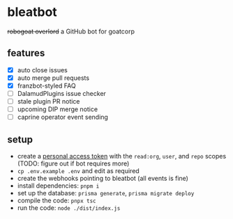 # bleatbot

~~robogoat overlord~~ a GitHub bot for goatcorp

## features

- [x] auto close issues
- [x] auto merge pull requests
- [x] franzbot-styled FAQ
- [ ] DalamudPlugins issue checker
- [ ] stale plugin PR notice
- [ ] upcoming DIP merge notice
- [ ] caprine operator event sending

## setup

- create a [personal access token](https://github.com/settings/tokens) with the `read:org`, `user`, and `repo` scopes (TODO: figure out if bot requires more)
- `cp .env.example .env` and edit as required
- create the webhooks pointing to bleatbot (all events is fine)
- install dependencies: `pnpm i`
- set up the database: `prisma generate`, `prisma migrate deploy`
- compile the code: `pnpx tsc`
- run the code: `node ./dist/index.js`
